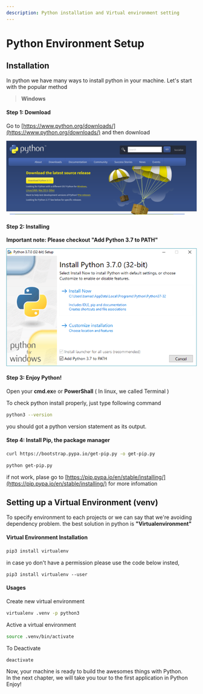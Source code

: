 ```yaml
---
description: Python installation and Virtual environment setting
---
```


# Python Environment Setup

## Installation

In python we have many ways to install python in your machine. Let's start with the popular method

> **Windows**

#### **Step 1: Download**

Go to [https://www.python.org/downloads/](https://www.python.org/downloads/) and then download

![Click on the yellow button to download the latest version](../.gitbook/assets/image.png)

#### Step 2: Installing

**Important note: Please checkout "Add Python 3.7 to PATH"**

![Don&apos;t forget to checkout &quot;Add Python 3.7 to PATH&quot;](../.gitbook/assets/image%20%282%29.png)

#### Step 3: Enjoy Python!

Open your **cmd.ex**e or **PowerShall** \( In linux, we called Terminal \) 

To check python install properly, just type following command

```bash
python3 --version
```

you should got a python version statement as its output.

#### Step 4: Install Pip, the package manager

```bash
curl https://bootstrap.pypa.io/get-pip.py -o get-pip.py
```

```bash
python get-pip.py
```

if not work, plase go to [https://pip.pypa.io/en/stable/installing/](https://pip.pypa.io/en/stable/installing/) for more infomation

## Setting up a Virtual Environment \(venv\)

To specify environment to each projects or we can say that we're avoiding dependency problem. the best solution in python is **"Virtualenvironment"**

#### Virtual Environment Installation

```bash
pip3 install virtualenv
```

in case yo don't have a permission please use the code below insted,

```text
pip3 install virtualenv --user
```

#### Usages

Create new virtual environment

```bash
virtualenv .venv -p python3
```

Active a virtual environment

```bash
source .venv/bin/activate
```

To Deactivate

```text
deactivate
```

Now, your machine is ready to build the awesomes things with Python.   
In the next chapter, we will take you tour to the first application in Python Enjoy!

